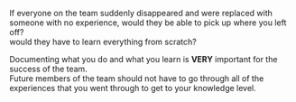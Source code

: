 If everyone on the team suddenly disappeared and were replaced with someone with no experience, would they be able to pick up where you left off?  
would they have to learn everything from scratch?

Documenting what you do and what you learn is **VERY** important for the success of the team.  
Future members of the team should not have to go through all of the experiences that you went through to get to your knowledge level.
